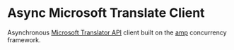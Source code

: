 # Async Microsoft Translate Client

Asynchronous [Microsoft Translator API](https://www.microsoft.com/en-us/translator/translatorapi.aspx) client built on
the [amp](https://github.com/amphp/amp) concurrency framework.
